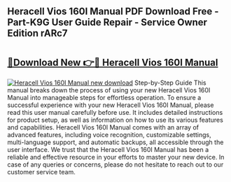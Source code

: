 ## Heracell Vios 160I Manual PDF Download Free - Part-K9G User Guide Repair - Service Owner Edition rARc7

# <h2><a href="http://bc12721.oget.top/?id=Heracell+Vios+160I+Manual">🔗Download New 👉🔴 Heracell Vios 160I Manual</a></h2>

[![Heracell Vios 160I Manual new download](https://i.imgur.com/5g1atiW.png)](http://bc12721.oget.top/?id=Heracell+Vios+160I+Manual)
Step-by-Step Guide This manual breaks down the process of using your new Heracell Vios 160I Manual into manageable steps for effortless operation. To ensure a successful experience with your new Heracell Vios 160I Manual, please read this user manual carefully before use. It includes detailed instructions for product setup, as well as information on how to use its various features and capabilities. Heracell Vios 160I Manual comes with an array of advanced features, including voice recognition, customizable settings, multi-language support, and automatic backups, all accessible through the user interface. We trust that the Heracell Vios 160I Manual has been a reliable and effective resource in your efforts to master your new device. In case of any queries or concerns, please do not hesitate to reach out to our customer service team.
